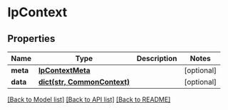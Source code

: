 # IpContext

## Properties
Name | Type | Description | Notes
------------ | ------------- | ------------- | -------------
**meta** | [**IpContextMeta**](IpContextMeta.md) |  | [optional] 
**data** | [**dict(str, CommonContext)**](CommonContext.md) |  | [optional] 

[[Back to Model list]](../README.md#documentation-for-models) [[Back to API list]](../README.md#documentation-for-api-endpoints) [[Back to README]](../README.md)


